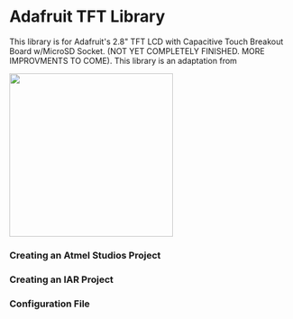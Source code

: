 # Adafruit TFT Library
This library is for Adafruit's 2.8" TFT LCD with Capacitive Touch Breakout Board w/MicroSD Socket. (NOT YET COMPLETELY FINISHED. MORE IMPROVMENTS TO COME).
This library is an adaptation from

<img src="https://cdn-shop.adafruit.com/1200x900/2090-00.jpg" width="290px">

### Creating an Atmel Studios Project

### Creating an IAR Project

### Configuration File
